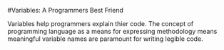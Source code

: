 #Variables: A Programmers Best Friend

Variables help programmers explain thier code. The concept of programming language as a means for expressing methodology means meaningful variable names are paramount for writing legible code.

